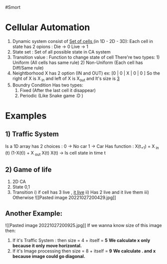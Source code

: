 #Smort 
# Cellular Automation
1. Dynamic system consist of  <u> Set of cells </u> (in 1D - 2D - 3D):
    Each cell in state has 2 opions : 
        Die -> 0
        Live -> 1
2. State set :
    Set of all possible state in CA system
3. Transition value :
    Function to change state of cell 
    There're two types: 
        1) Uniform (All cells has same rule)
        2) Non-Uniform (Each cell has Diff/Same rule)
4. Neightborhood 
    X has 2 option (IN and OUT)
    ex: [0 | 0 | X | 0 | 0 ]
    So the right of X is X<sub> in</sub> and left of X is X<sub>out</sub>
    and It's size is <u>3</u> 
5. Boundry Condition
    Has two types: 
    1) Fixed (After the last cell it disappear)
    2) Periodic (Like Snake game :D )

# Examples
## 1) Traffic System 
 Is a 1D array
 has 2 choices :
    0 -> No car
    1 -> Car
Has function :
    X(t<sub>+1</sub>) = X<sub> in </sub> (t) (1-X(t)) + X <sub>out</sub> X(t)
X(t) -> Is cell state in time t
## 2) Game of life
1) 2D CA
2) State 0,1
3) Transition
    i) if cell has 3 live , <u>it live</u> 
    ii) Has 2 live and it live them
    iii) Otherwise
![[Pasted image 20221027200429.jpg]]

## Another Example:
![[Pasted image 20221027200925.jpg]]
If we wanna know size of this image then:
1) If it's Traffic System :
 then size = 4 + itself = **5**
 **We calculate x only because it only move horizontal.**
2) If it's Image processing
    then size = 8 + itself = **9**
    **We calculate . and x because image could go diagonal.** 